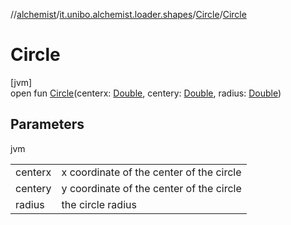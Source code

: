 //[alchemist](../../../index.md)/[it.unibo.alchemist.loader.shapes](../index.md)/[Circle](index.md)/[Circle](-circle.md)

# Circle

[jvm]\
open fun [Circle](-circle.md)(centerx: [Double](https://kotlinlang.org/api/latest/jvm/stdlib/kotlin/-double/index.html), centery: [Double](https://kotlinlang.org/api/latest/jvm/stdlib/kotlin/-double/index.html), radius: [Double](https://kotlinlang.org/api/latest/jvm/stdlib/kotlin/-double/index.html))

## Parameters

jvm

| | |
|---|---|
| centerx | x coordinate of the center of the circle |
| centery | y coordinate of the center of the circle |
| radius | the circle radius |
